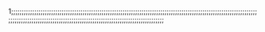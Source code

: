 1;;;;;;;;;;;;;;;;;;;;;;;;;;;;;;;;;;;;;;;;;;;;;;;;;;;;;;;;;;;;;;;;;;;;;;;;;;;;;;;;;;;;;;;;;;;;;;;;;;;;;;;;;;;;;;;;;;;;;;;;;;;;;;;;;;;;;;;;;;;;;;;;;;;;;;;;;;;;;;;;;;;;;;;;;;;;;;;;;;;;;;;;;;;;;;;
